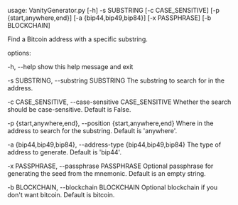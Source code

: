 usage: VanityGenerator.py [-h] -s SUBSTRING [-c CASE_SENSITIVE] [-p {start,anywhere,end}] [-a {bip44,bip49,bip84}]
                         [-x PASSPHRASE] [-b BLOCKCHAIN]

Find a Bitcoin address with a specific substring.

options:

  -h, --help            show this help message and exit
  
  -s SUBSTRING, --substring SUBSTRING
                        The substring to search for in the address.
                        
  -c CASE_SENSITIVE, --case-sensitive CASE_SENSITIVE
                        Whether the search should be case-sensitive. Default is False.
                        
  -p {start,anywhere,end}, --position {start,anywhere,end}
                        Where in the address to search for the substring. Default is 'anywhere'.
                        
  -a {bip44,bip49,bip84}, --address-type {bip44,bip49,bip84}
                        The type of address to generate. Default is 'bip44'.
                        
  -x PASSPHRASE, --passphrase PASSPHRASE
                        Optional passphrase for generating the seed from the mnemonic. Default is an empty string.
                        
  -b BLOCKCHAIN, --blockchain BLOCKCHAIN
                        Optional blockchain if you don't want bitcoin. Default is bitcoin.
                        
